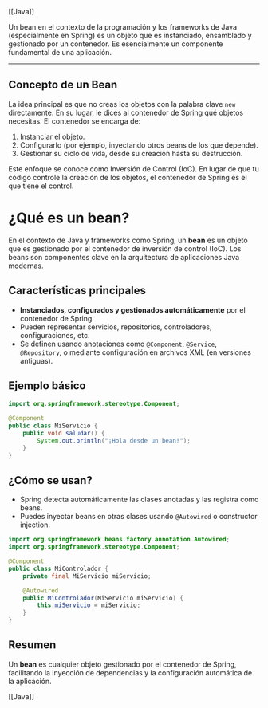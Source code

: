 [[Java]]

Un bean en el contexto de la programación y los frameworks de Java (especialmente en Spring) es un objeto que es instanciado, ensamblado y gestionado por un contenedor. Es esencialmente un componente fundamental de una aplicación.

---

## Concepto de un Bean

La idea principal es que no creas los objetos con la palabra clave `new` directamente. En su lugar, le dices al contenedor de Spring qué objetos necesitas. El contenedor se encarga de:

1. Instanciar el objeto.
2. Configurarlo (por ejemplo, inyectando otros beans de los que depende).
3. Gestionar su ciclo de vida, desde su creación hasta su destrucción.

Este enfoque se conoce como Inversión de Control (IoC). En lugar de que tu código controle la creación de los objetos, el contenedor de Spring es el que tiene el control.


# ¿Qué es un bean?

En el contexto de Java y frameworks como Spring, un **bean** es un objeto que es gestionado por el contenedor de inversión de control (IoC). Los beans son componentes clave en la arquitectura de aplicaciones Java modernas.

## Características principales

- **Instanciados, configurados y gestionados automáticamente** por el contenedor de Spring.
- Pueden representar servicios, repositorios, controladores, configuraciones, etc.
- Se definen usando anotaciones como `@Component`, `@Service`, `@Repository`, o mediante configuración en archivos XML (en versiones antiguas).

## Ejemplo básico

```java
import org.springframework.stereotype.Component;

@Component
public class MiServicio {
    public void saludar() {
        System.out.println("¡Hola desde un bean!");
    }
}
```

## ¿Cómo se usan?

- Spring detecta automáticamente las clases anotadas y las registra como beans.
- Puedes inyectar beans en otras clases usando `@Autowired` o constructor injection.

```java
import org.springframework.beans.factory.annotation.Autowired;
import org.springframework.stereotype.Component;

@Component
public class MiControlador {
    private final MiServicio miServicio;

    @Autowired
    public MiControlador(MiServicio miServicio) {
        this.miServicio = miServicio;
    }
}
```

## Resumen

Un **bean** es cualquier objeto gestionado por el contenedor de Spring, facilitando la inyección de dependencias y la configuración automática de la aplicación.

[[Java]]